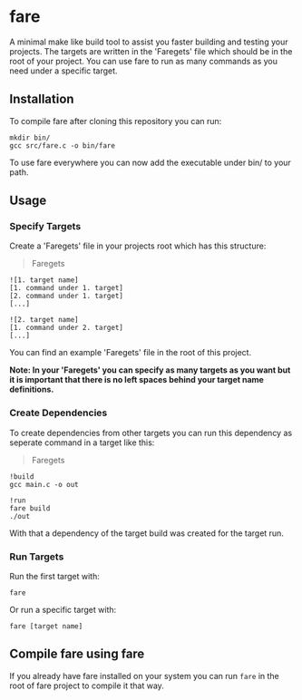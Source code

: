 # fare
A minimal make like build tool to assist you faster building and testing your projects. The targets are written in the 'Faregets' file which should be in the root of your project. You can use fare to run as many commands as you need under a specific target.

## Installation
To compile fare after cloning this repository you can run:
```
mkdir bin/
gcc src/fare.c -o bin/fare
```
To use fare everywhere you can now add the executable under bin/ to your path.

## Usage
### Specify Targets
Create a 'Faregets' file in your projects root which has this structure:
> Faregets
```
![1. target name]
[1. command under 1. target]
[2. command under 1. target]
[...]

![2. target name]
[1. command under 2. target]
[...]
```
You can find an example 'Faregets' file in the root of this project.

**Note: In your 'Faregets' you can specify as many targets as you want but it is important that there is no left spaces behind your target name definitions.**

### Create Dependencies
To create dependencies from other targets you can run this dependency as seperate command in a target like this:
> Faregets
```
!build
gcc main.c -o out

!run
fare build
./out
```
With that a dependency of the target build was created for the target run.

### Run Targets
Run the first target with:
```
fare
```
Or run a specific target with:
```
fare [target name]
```

## Compile fare using fare
If you already have fare installed on your system you can run `fare` in the root of fare project to compile it that way.
